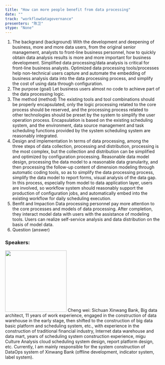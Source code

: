 ```yaml
---
title: "How can more people benefit from data processing"
date: "" 
track: "workflowdatagovernance"
presenters: "陈卫"
stype: "None"
---
```

1. The backgrand (background)
With the development and deepening of business, more and more data users, from the original senior management, analysts to front-line business personnel, how to quickly obtain data analysis results is more and more important for business development. Simplified data processing/data analysis is critical for front-line business analysts. Optimized data processing tools/processes help non-technical users capture and automate the embedding of business analysis data into the data processing process, and simplify the cost of using data through configuration.
2. The purpose (goal)
Let business users almost no code to achieve part of the data processing logic.
3. The method (method)
The existing tools and tool combinations should be properly encapsulated, only the logic processing related to the core process should be reserved, and the processing process related to other technologies should be preset by the system to simplify the user operation process.
Encapsulation is based on the existing scheduling system, and the environment, data source management and task scheduling functions provided by the system scheduling system are reasonably integrated.
4. Design and implementation
In terms of data processing, among the three steps of data collection, processing and distribution, processing is the most complex, but the collection and distribution can be simplified and optimized by configuration processing. Reasonable data model design, processing the data model to a reasonable data granularity, and then processing the follow-up content of dimension modeling through automatic coding tools, so as to simplify the data processing process, simplify the data model to report forms, visual analysis of the data gap.
In this process, especially from model to data application layer, users are involved, so workflow system should reasonably support the production of configuration jobs, and automatically embed into the existing workflow for daily scheduling execution.
5. Benfit and Impaction
Data processing personnel pay more attention to the core processes and models of data processing. After completion, they interact model data with users with the assistance of modeling tools. Users can realize self-service analysis and data distribution on the basis of model data.
6. Question (answer)
 ### Speakers: 
 <img src="images/speaker/1114.png" width="200" />
 Cheng wei: Sichuan Xinwang Bank, Big data architect, 11 years of work experience, engaged in the construction of data warehouse in the early stage, then shifted to the construction of big data basic platform and scheduling system, etc., with experience in the construction of traditional financial industry, Internet data warehouse and data mart, years of scheduling system construction experience, migu Culture Analysis cloud scheduling system design, report platform design, etc. Currently, I am mainly responsible for the system construction of DataOps system of Xinwang Bank (offline development, indicator system, label system).
 